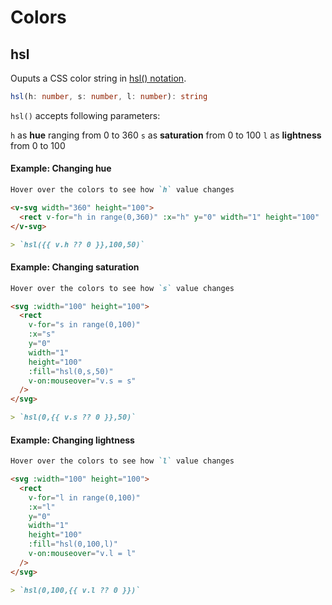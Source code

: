 # Colors

## hsl

Ouputs a CSS color string in [hsl() notation](<https://developer.mozilla.org/en-US/docs/Web/CSS/color_value/hsl()>).

```ts
hsl(h: number, s: number, l: number): string
```

`hsl()` accepts following parameters:

`h` as **hue** ranging from 0 to 360
`s` as **saturation** from 0 to 100
`l` as **lightness** from 0 to 100

#### Example: Changing hue

```md
Hover over the colors to see how `h` value changes

<v-svg width="360" height="100">
  <rect v-for="h in range(0,360)" :x="h" y="0" width="1" height="100" :fill="hsl(h,100,50)" v-on:mouseover="v.h = h" />
</v-svg>

> `hsl({{ v.h ?? 0 }},100,50)`
```

#### Example: Changing saturation

```md
Hover over the colors to see how `s` value changes

<svg :width="100" height="100">
  <rect
    v-for="s in range(0,100)"
    :x="s"
    y="0"
    width="1"
    height="100"
    :fill="hsl(0,s,50)"
    v-on:mouseover="v.s = s"
  />
</svg>

> `hsl(0,{{ v.s ?? 0 }},50)`
```

#### Example: Changing lightness

```md
Hover over the colors to see how `l` value changes

<svg :width="100" height="100">
  <rect
    v-for="l in range(0,100)"
    :x="l"
    y="0"
    width="1"
    height="100"
    :fill="hsl(0,100,l)"
    v-on:mouseover="v.l = l"
  />
</svg>

> `hsl(0,100,{{ v.l ?? 0 }})`
```
